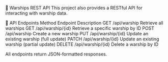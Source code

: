📡 Warships REST API
This project also provides a RESTful API for interacting with warship data.

🔗 API Endpoints
Method	Endpoint	Description
GET	/api/warship	Retrieve all warships
GET	/api/warship/{id}	Retrieve a specific warship by ID
POST	/api/warship	Create a new warship
PUT	/api/warship/{id}	Update an existing warship (full update)
PATCH	/api/warship/{id}	Update an existing warship (partial update)
DELETE	/api/warship/{id}	Delete a warship by ID

All endpoints return JSON-formatted responses.
